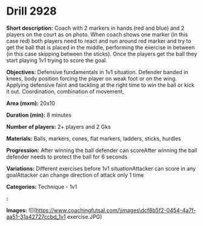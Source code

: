 # Drill 2928

**Short description:**
Coach with 2 markers in hands (red and blue) and 2 players on the court as on photo. When coach shows one marker (in this case red) both players need to react and run around red marker and try to get the ball that is placed in the middle, performing the exercise in between (in this case skipping between the sticks). Once the players get the ball they start playing 1v1 trying to score the goal.

**Objectives:**
Defensive fundamentals in 1v1 situation. Defender banded in knees, body position forcing the player on weak foot or on the wing. Applying defensive faint and tackling at the right time to win the ball or kick it out.
Coordination, combination of movement,

**Area (mxm):**
20x10

**Duration (min):**
8 minutes

**Number of players:**
2+ players and 2 Gks

**Materials:**
Balls, markers, cones, flat markers, ladders, sticks, hurdles

**Progression:**
After winning the ball defender can scoreAfter winning the ball defender needs to protect the ball for 6 seconds

**Variations:**
Different exercises before 1v1 situationAttacker can score in any goalAttacker can change direction of attack only 1 time

**Categories:**
Technique - 1v1

**:**


**Images:**
![](https://www.coachingfutsal.com/\images\dcf8b5f2-0454-4a7f-aa51-31a42727ccbd_1v1 exercise.JPG)


